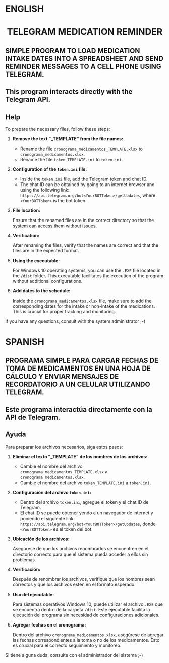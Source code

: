 # ENGLISH

<h1 style="text-align:center;">TELEGRAM MEDICATION REMINDER</h1>

## SIMPLE PROGRAM TO LOAD MEDICATION INTAKE DATES INTO A SPREADSHEET AND SEND REMINDER MESSAGES TO A CELL PHONE USING TELEGRAM.

## This program interacts directly with the Telegram API.

## Help

To prepare the necessary files, follow these steps:

1. **Remove the text "_TEMPLATE" from the file names:**

    - Rename the file `cronograma_medicamentos_TEMPLATE.xlsx` to `cronograma_medicamentos.xlsx`.
    - Rename the file `token_TEMPLATE.ini` to `token.ini`.

2. **Configuration of the `token.ini` file:**

    - Inside the `token.ini` file, add the Telegram token and chat ID.
    - The chat ID can be obtained by going to an internet browser and using the following link: `https://api.telegram.org/bot<YourBOTToken>/getUpdates`, where `<YourBOTToken>` is the bot token.

3. **File location:**

    Ensure that the renamed files are in the correct directory so that the system can access them without issues.

4. **Verification:**

    After renaming the files, verify that the names are correct and that the files are in the expected format.

5. **Using the executable:**

    For Windows 10 operating systems, you can use the `.EXE` file located in the `/dist` folder. This executable facilitates the execution of the program without additional configurations.

6. **Add dates to the schedule:**

    Inside the `cronograma_medicamentos.xlsx` file, make sure to add the corresponding dates for the intake or non-intake of the medications. This is crucial for proper tracking and monitoring.

If you have any questions, consult with the system administrator ;-)

# SPANISH

## PROGRAMA SIMPLE PARA CARGAR FECHAS DE TOMA DE MEDICAMENTOS EN UNA HOJA DE CÁLCULO Y ENVIAR MENSAJES DE RECORDATORIO A UN CELULAR UTILIZANDO TELEGRAM.

## Este programa interactúa directamente con la API de Telegram.

## Ayuda

Para preparar los archivos necesarios, siga estos pasos:

1. **Eliminar el texto "_TEMPLATE" de los nombres de los archivos:**

    - Cambie el nombre del archivo `cronograma_medicamentos_TEMPLATE.xlsx` a `cronograma_medicamentos.xlsx`.
    - Cambie el nombre del archivo `token_TEMPLATE.ini` a `token.ini`.

2. **Configuración del archivo `token.ini`:**

    - Dentro del archivo `token.ini`, agregue el token y el chat ID de Telegram.
    - El chat ID se puede obtener yendo a un navegador de internet y poniendo el siguiente link: `https://api.telegram.org/bot<YourBOTToken>/getUpdates`, donde `<YourBOTToken>` es el token del bot.

3. **Ubicación de los archivos:**

    Asegúrese de que los archivos renombrados se encuentren en el directorio correcto para que el sistema pueda acceder a ellos sin problemas.

4. **Verificación:**

    Después de renombrar los archivos, verifique que los nombres sean correctos y que los archivos estén en el formato esperado.


5. **Uso del ejecutable:**

    Para sistemas operativos Windows 10, puede utilizar el archivo `.EXE` que se encuentra dentro de la carpeta `/dist`. Este ejecutable facilita la ejecución del programa sin necesidad de configuraciones adicionales.


6. **Agregar fechas en el cronograma:**

    Dentro del archivo `cronograma_medicamentos.xlsx`, asegúrese de agregar las fechas correspondientes a la toma o no de los medicamentos. Esto es crucial para el correcto seguimiento y monitoreo.


Si tiene alguna duda, consulte con el administrador del sistema ;-)
